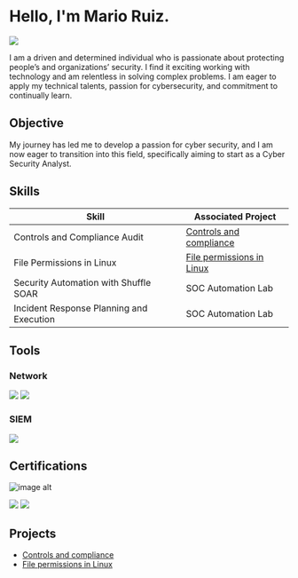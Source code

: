 # Hello, I'm Mario Ruiz.
<a href="https://linkedin.com/in/mario-ruiz-b7848398/"><img src="https://img.shields.io/badge/-LinkedIn-0072b1?&style=for-the-badge&logo=linkedin&logoColor=white" /></a>

I am a driven and determined individual who is passionate about protecting people’s and organizations’ security. I find it exciting working with technology and am relentless in solving complex problems. I am eager to apply my technical talents, passion for cybersecurity, and commitment to continually learn.

## Objective

My journey has led me to develop a passion for cyber security, and I am now eager to transition into this field, specifically aiming to start as a Cyber Security Analyst.

## Skills

| Skill                                         | Associated Project         |
|-----------------------------------------------|----------------------------|
| Controls and Compliance Audit          | <a href="https://github.com/mruiz4241/Controls-and-compliance/blob/f384b373de8bfa5de4797f1df916e2b401718911/README.md">Controls and compliance</a>|
| File Permissions in Linux | <a href="https://github.com/mruiz4241/File-Permissions-in-Linux/blob/a4d01de5dcd0691ddaa13f48ff92b8192f0619ea/README.md">File permissions in Linux</a>|
| Security Automation with Shuffle SOAR         | SOC Automation Lab|
| Incident Response Planning and Execution      | SOC Automation Lab|

## Tools

### Network
<div>
    <img src="https://img.shields.io/badge/-Wireshark-1679A7?&style=for-the-badge&logo=Wireshark&logoColor=white" />
    <img src="https://img.shields.io/badge/-Suricata-EF3B2D?&style=for-the-badge&logo=Suricata&logoColor=white" />
</div>


### SIEM
<div>
    <img src="https://img.shields.io/badge/-Splunk-000000?&style=for-the-badge&logo=Splunk&logoColor=white" />
</div>

## Certifications

<div>

![image alt](https://github.com/mruiz4241/google-certificate-image/blob/c290a6fa9e301c4de09e4cc0d045212fc9ced0e3/google-cybersecurity-certificate-v2.png)

<img src="https://img.shields.io/badge/-Security%2B-FF0000?&style=for-the-badge&logo=CompTIA&logoColor=white" />
<img src="https://img.shields.io/badge/-Network%2B-007ACC?&style=for-the-badge&logo=CompTIA&logoColor=white" />
</div>

## Projects
- <a href="https://github.com/mruiz4241/Controls-and-compliance/blob/f384b373de8bfa5de4797f1df916e2b401718911/README.md">Controls and compliance</a>
- <a href="https://github.com/mruiz4241/File-Permissions-in-Linux/blob/a4d01de5dcd0691ddaa13f48ff92b8192f0619ea/README.md">File permissions in Linux</a>
